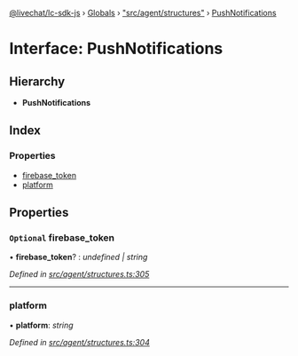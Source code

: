[@livechat/lc-sdk-js](../README.md) › [Globals](../globals.md) › ["src/agent/structures"](../modules/_src_agent_structures_.md) › [PushNotifications](_src_agent_structures_.pushnotifications.md)

# Interface: PushNotifications

## Hierarchy

* **PushNotifications**

## Index

### Properties

* [firebase_token](_src_agent_structures_.pushnotifications.md#optional-firebase_token)
* [platform](_src_agent_structures_.pushnotifications.md#platform)

## Properties

### `Optional` firebase_token

• **firebase_token**? : *undefined | string*

*Defined in [src/agent/structures.ts:305](https://github.com/livechat/lc-sdk-js/blob/228cb10/src/agent/structures.ts#L305)*

___

###  platform

• **platform**: *string*

*Defined in [src/agent/structures.ts:304](https://github.com/livechat/lc-sdk-js/blob/228cb10/src/agent/structures.ts#L304)*
